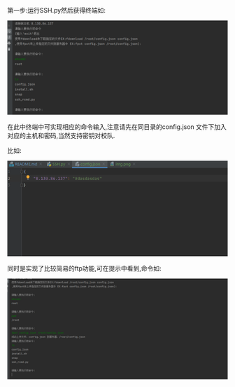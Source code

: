 第一步:运行SSH.py然后获得终端如:

![首页面](pics/img.png "首页面")

在此中终端中可实现相应的命令输入,注意请先在同目录的config.json
文件下加入对应的主机和密码,当然支持密钥对校队.

比如:

![首页面](pics/img_1.png "首页面")

同时是实现了比较简易的ftp功能,可在提示中看到,命令如:

![首页面](pics/img_2.png "首页面")
